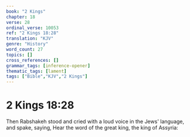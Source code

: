 ```yaml
---
book: "2 Kings"
chapter: 18
verse: 28
ordinal_verse: 10053
ref: "2 Kings 18:28"
translation: "KJV"
genre: "History"
word_count: 27
topics: []
cross_references: []
grammar_tags: [inference-opener]
thematic_tags: [lament]
tags: ["Bible","KJV","2 Kings"]
---
```


# 2 Kings 18:28

Then Rabshakeh stood and cried with a loud voice in the Jews' language, and spake, saying, Hear the word of the great king, the king of Assyria:
